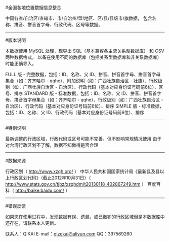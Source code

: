 
#全国各地位置数据信息整合

中国各省/自治区/直辖市、市/自治州/盟/地区、区/县/县级市/旗数据，
包含名称、拼音、拼音首字母、行政代码、区号等数据。

--------------------------------------------------
#版本说明

本数据使用 MySQL 处理，现导出 SQL（基本兼容各主流关系型数据库） 和 CSV 两种数据格式，
以备在使用不同的数据库（包括关系型数据库和非关系数据库）时能正确导入。

  FULL 版 - 完整数据，包括：ID、名称、父 ID、拼音、拼音首字母、拼音首字母集合（如：齐齐哈尔 - qqhe）、附加说明（如：广西壮族自治区 - 壮族）、行政级别（如：广西壮族自治区 - 自治区）、行政代码（基本对应身份证号码前6位）、区号、排序
  STANDARD 版 - 标准数据，包括：ID、名称、父 ID、拼音、拼音首字母、拼音首字母集合（如：齐齐哈尔 - qqhe）、行政级别（如：广西壮族自治区 - 自治区）、行政代码（基本对应身份证号码前6位）、排序
  SIMPLE 版 - 标准数据，包括：ID、名称、父 ID、行政代码（基本对应身份证号码前6位）、排序

--------------------------------------------------------------
#特别说明

   最新调整的行政区域，行政代码或区号可能不完善，但不影响常规情况使用
   由于对台湾行政区划不了解，数据不知做得是否合理
   
------------------------

#数据来源

   行政区划（ http://www.xzqh.org/ ）
   中华人民共和国国家统计局《最新县及县以上行政区划代码》（截止2012年10月31日）（ http://www.stats.gov.cn/tjbz/xzqhdm/t20130118_402867249.htm ）
   百度百科（ http://baike.baidu.com/ ）

--------------------------------
#错误反馈

如果您在使用过程中，发现数据有误、遗漏，或已撤销的行政区域但是本数据库中还存在，请联系本人更新。

   联系人：QIKAI
   E-mail：qizekai@aliyun.com
   QQ：397569260
